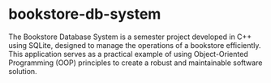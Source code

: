 # bookstore-db-system
The Bookstore Database System is a semester project developed in C++ using SQLite, designed to manage the operations of a bookstore efficiently. This application serves as a practical example of using Object-Oriented Programming (OOP) principles to create a robust and maintainable software solution.
